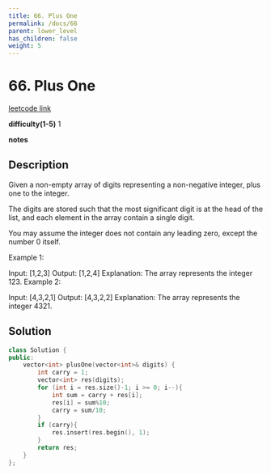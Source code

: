 ```yaml
---
title: 66. Plus One
permalink: /docs/66
parent: lower_level
has_children: false
weight: 5
---
```

# 66. Plus One
[leetcode link](https://leetcode.com/problems/plus-one/)

**difficulty(1-5)** 
1

**notes**   


## Description
Given a non-empty array of digits representing a non-negative integer, plus one to the integer.

The digits are stored such that the most significant digit is at the head of the list, and each element in the array contain a single digit.

You may assume the integer does not contain any leading zero, except the number 0 itself.

Example 1:

Input: [1,2,3]
Output: [1,2,4]
Explanation: The array represents the integer 123.
Example 2:

Input: [4,3,2,1]
Output: [4,3,2,2]
Explanation: The array represents the integer 4321.


## Solution
```c++
class Solution {
public:
    vector<int> plusOne(vector<int>& digits) {
        int carry = 1;
        vector<int> res(digits);
        for (int i = res.size()-1; i >= 0; i--){
            int sum = carry + res[i];
            res[i] = sum%10;
            carry = sum/10;
        }
        if (carry){
            res.insert(res.begin(), 1);
        }
        return res;
    }
};
```

<!-- 
Default label
{: .label }

Blue label
{: .label .label-blue }

Stable
{: .label .label-green }

New release
{: .label .label-purple }

Coming soon
{: .label .label-yellow }

Deprecated
{: .label .label-red } -->
